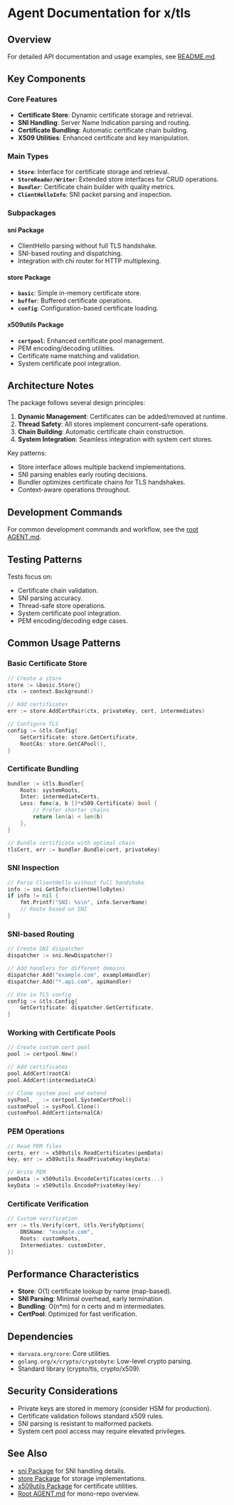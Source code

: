 # Agent Documentation for x/tls

## Overview

For detailed API documentation and usage examples, see [README.md](README.md).

## Key Components

### Core Features

- **Certificate Store**: Dynamic certificate storage and retrieval.
- **SNI Handling**: Server Name Indication parsing and routing.
- **Certificate Bundling**: Automatic certificate chain building.
- **X509 Utilities**: Enhanced certificate and key manipulation.

### Main Types

- **`Store`**: Interface for certificate storage and retrieval.
- **`StoreReader/Writer`**: Extended store interfaces for CRUD operations.
- **`Bundler`**: Certificate chain builder with quality metrics.
- **`ClientHelloInfo`**: SNI packet parsing and inspection.

### Subpackages

#### sni Package

- ClientHello parsing without full TLS handshake.
- SNI-based routing and dispatching.
- Integration with chi router for HTTP multiplexing.

#### store Package

- **`basic`**: Simple in-memory certificate store.
- **`buffer`**: Buffered certificate operations.
- **`config`**: Configuration-based certificate loading.

#### x509utils Package

- **`certpool`**: Enhanced certificate pool management.
- PEM encoding/decoding utilities.
- Certificate name matching and validation.
- System certificate pool integration.

## Architecture Notes

The package follows several design principles:

1. **Dynamic Management**: Certificates can be added/removed at runtime.
2. **Thread Safety**: All stores implement concurrent-safe operations.
3. **Chain Building**: Automatic certificate chain construction.
4. **System Integration**: Seamless integration with system cert stores.

Key patterns:

- Store interface allows multiple backend implementations.
- SNI parsing enables early routing decisions.
- Bundler optimizes certificate chains for TLS handshakes.
- Context-aware operations throughout.

## Development Commands

For common development commands and workflow, see the
[root AGENT.md](../AGENT.md).

## Testing Patterns

Tests focus on:

- Certificate chain validation.
- SNI parsing accuracy.
- Thread-safe store operations.
- System certificate pool integration.
- PEM encoding/decoding edge cases.

## Common Usage Patterns

### Basic Certificate Store

```go
// Create a store
store := &basic.Store{}
ctx := context.Background()

// Add certificates
err := store.AddCertPair(ctx, privateKey, cert, intermediates)

// Configure TLS
config := &tls.Config{
    GetCertificate: store.GetCertificate,
    RootCAs: store.GetCAPool(),
}
```

### Certificate Bundling

```go
bundler := &tls.Bundler{
    Roots: systemRoots,
    Inter: intermediateCerts,
    Less: func(a, b []*x509.Certificate) bool {
        // Prefer shorter chains
        return len(a) < len(b)
    },
}

// Bundle certificate with optimal chain
tlsCert, err := bundler.Bundle(cert, privateKey)
```

### SNI Inspection

```go
// Parse ClientHello without full handshake
info := sni.GetInfo(clientHelloBytes)
if info != nil {
    fmt.Printf("SNI: %s\n", info.ServerName)
    // Route based on SNI
}
```

### SNI-based Routing

```go
// Create SNI dispatcher
dispatcher := sni.NewDispatcher()

// Add handlers for different domains
dispatcher.Add("example.com", exampleHandler)
dispatcher.Add("*.api.com", apiHandler)

// Use in TLS config
config := &tls.Config{
    GetCertificate: dispatcher.GetCertificate,
}
```

### Working with Certificate Pools

```go
// Create custom cert pool
pool := certpool.New()

// Add certificates
pool.AddCert(rootCA)
pool.AddCert(intermediateCA)

// Clone system pool and extend
sysPool, _ := certpool.SystemCertPool()
customPool := sysPool.Clone()
customPool.AddCert(internalCA)
```

### PEM Operations

```go
// Read PEM files
certs, err := x509utils.ReadCertificates(pemData)
key, err := x509utils.ReadPrivateKey(keyData)

// Write PEM
pemData := x509utils.EncodeCertificates(certs...)
keyData := x509utils.EncodePrivateKey(key)
```

### Certificate Verification

```go
// Custom verification
err := tls.Verify(cert, &tls.VerifyOptions{
    DNSName: "example.com",
    Roots: customRoots,
    Intermediates: customInter,
})
```

## Performance Characteristics

- **Store**: O(1) certificate lookup by name (map-based).
- **SNI Parsing**: Minimal overhead, early termination.
- **Bundling**: O(n*m) for n certs and m intermediates.
- **CertPool**: Optimized for fast verification.

## Dependencies

- `darvaza.org/core`: Core utilities.
- `golang.org/x/crypto/cryptobyte`: Low-level crypto parsing.
- Standard library (crypto/tls, crypto/x509).

## Security Considerations

- Private keys are stored in memory (consider HSM for production).
- Certificate validation follows standard x509 rules.
- SNI parsing is resistant to malformed packets.
- System cert pool access may require elevated privileges.

## See Also

- [sni Package](sni/) for SNI handling details.
- [store Package](store/) for storage implementations.
- [x509utils Package](x509utils/) for certificate utilities.
- [Root AGENT.md](../AGENT.md) for mono-repo overview.
